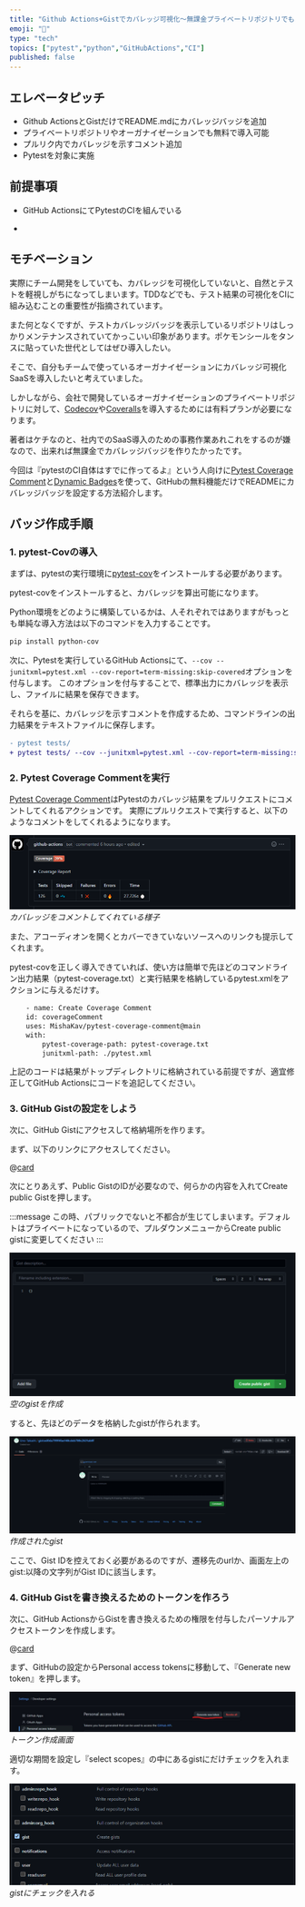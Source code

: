 ```yaml
---
title: "Github Actions+Gistでカバレッジ可視化～無課金プライベートリポジトリでもカバレッジバッジが欲しい～"
emoji: "🐙"
type: "tech"
topics: ["pytest","python","GitHubActions","CI"]
published: false
---
```


## エレベータピッチ

- Github ActionsとGistだけでREADME.mdにカバレッジバッジを追加
- プライベートリポジトリやオーガナイゼーションでも無料で導入可能
- プルリク内でカバレッジを示すコメント追加
- Pytestを対象に実施

## 前提事項

- GitHub ActionsにてPytestのCIを組んでいる

-

## モチベーション

実際にチーム開発をしていても、カバレッジを可視化していないと、自然とテストを軽視しがちになってしまいます。TDDなどでも、テスト結果の可視化をCIに組み込むことの重要性が指摘されています。

また何となくですが、テストカバレッジバッジを表示しているリポジトリはしっかりメンテナンスされていてかっこいい印象があります。ポケモンシールをタンスに貼っていた世代としてはぜひ導入したい。

そこで、自分もチームで使っているオーガナイゼーションにカバレッジ可視化SaaSを導入したいと考えていました。

しかしながら、会社で開発しているオーガナイゼーションのプライベートリポジトリに対して、[Codecov](https://about.codecov.io/)や[Coveralls](https://coveralls.io/)を導入するためには有料プランが必要になります。

著者はケチなのと、社内でのSaaS導入のための事務作業あれこれをするのが嫌なので、出来れば無課金でカバレッジバッジを作りたかったです。

今回は『pytestのCI自体はすでに作ってるよ』という人向けに[Pytest Coverage Comment](https://github.com/marketplace/actions/pytest-coverage-comment)と[Dynamic Badges](https://github.com/marketplace/actions/dynamic-badges)を使って、GitHubの無料機能だけでREADMEにカバレッジバッジを設定する方法紹介します。

## バッジ作成手順

### 1. pytest-Covの導入

まずは、pytestの実行環境に[pytest-cov](https://pytest-cov.readthedocs.io/en/latest/)をインストールする必要があります。

pytest-covをインストールすると、カバレッジを算出可能になります。

Python環境をどのように構築しているかは、人それぞれではありますがもっとも単純な導入方法は以下のコマンドを入力することです。

```bash
pip install python-cov
```

次に、Pytestを実行しているGitHub Actionsにて、`--cov --junitxml=pytest.xml --cov-report=term-missing:skip-covered`オプションを付与します。
このオプションを付与することで、標準出力にカバレッジを表示し、ファイルに結果を保存できます。

それらを基に、カバレッジを示すコメントを作成するため、コマンドラインの出力結果をテキストファイルに保存します。

```diff bash: pytest.yml
- pytest tests/ 
+ pytest tests/ --cov --junitxml=pytest.xml --cov-report=term-missing:skip-covered | tee pytest-coverage.txt
```

### 2. Pytest Coverage Commentを実行

[Pytest Coverage Comment](https://github.com/marketplace/actions/pytest-coverage-comment)はPytestのカバレッジ結果をプルリクエストにコメントしてくれるアクションです。
実際にプルリクエストで実行すると、以下のようなコメントをしてくれるようになります。

![カバレッジコメント](/images/article_a27fb7264b3ea7/pytest-comment.png)
*カバレッジをコメントしてくれている様子*

また、アコーディオンを開くとカバーできていないソースへのリンクも提示してくれます。

pytest-covを正しく導入できていれば、使い方は簡単で先ほどのコマンドライン出力結果（pytest-coverage.txt）と実行結果を格納しているpytest.xmlをアクションに与えるだけす。

```yml: pytest.yml
    - name: Create Coverage Comment
    id: coverageComment
    uses: MishaKav/pytest-coverage-comment@main
    with:
        pytest-coverage-path: pytest-coverage.txt
        junitxml-path: ./pytest.xml
```

上記のコードは結果がトップディレクトリに格納されている前提ですが、適宜修正してGitHub Actionsにコードを追記してください。

### 3. GitHub Gistの設定をしよう

次に、GitHub Gistにアクセスして格納場所を作ります。

まず、以下のリンクにアクセスしてください。

@[card](https://gist.github.com/)

次にとりあえず、Public GistのIDが必要なので、何らかの内容を入れてCreate public Gistを押します。

:::message
この時、パブリックでないと不都合が生じてしまいます。デフォルトはプライベートになっているので、プルダウンメニューからCreate public gistに変更してください
:::

![gist作成](/images/article_a27fb7264b3ea7/gist-create.png)
*空のgistを作成*

すると、先ほどのデータを格納したgistが作られます。

![gist作成結果](/images/article_a27fb7264b3ea7/gist-id.png)
*作成されたgist*

ここで、Gist IDを控えておく必要があるのですが、遷移先のurlか、画面左上のgist:以降の文字列がGist IDに該当します。

### 4. GitHub Gistを書き換えるためのトークンを作ろう

次に、GitHub ActionsからGistを書き換えるための権限を付与したパーソナルアクセストークンを作成します。

@[card](https://github.com/settings/tokens)

まず、GitHubの設定からPersonal access tokensに移動して、『Generate new token』を押します。

![settings/tokens](/images/article_a27fb7264b3ea7/github-setting-token.jpg)
*トークン作成画面*

適切な期間を設定し『select scopes』の中にあるgistにだけチェックを入れます。

![gist check](/images/article_a27fb7264b3ea7/gist-check.png)
*gistにチェックを入れる*
